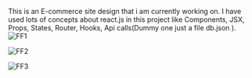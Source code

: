 This is an E-commerce site design that i am currently working on.
I have used lots of concepts about react.js in this project like Components, JSX, Props, States, Router, Hooks, Api calls(Dummy one just a file db.json ).
![FF1](https://github.com/shambhuc45/FootballFrenzy_react/assets/134379619/f87a96eb-d1bf-4a7b-9f90-d6b95ccb2514)

![FF2](https://github.com/shambhuc45/FootballFrenzy_react/assets/134379619/3297f546-2cb2-4145-9253-2625c166506a)

![FF3](https://github.com/shambhuc45/FootballFrenzy_react/assets/134379619/27ed855c-81f6-48f8-92c4-8483070002ac)
